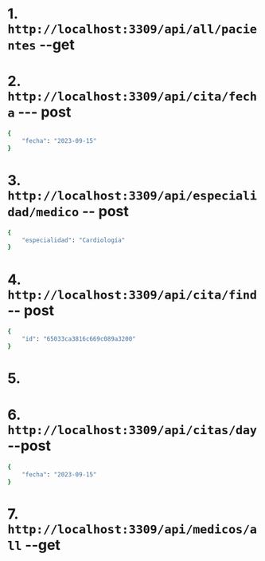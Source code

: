 # 1. `http://localhost:3309/api/all/pacientes` --get
# 2. `http://localhost:3309/api/cita/fecha` --- post

```bash
{
    "fecha": "2023-09-15"
}
```

# 3. `http://localhost:3309/api/especialidad/medico` -- post

```bash
{
    "especialidad": "Cardiología"
}
```

# 4. `http://localhost:3309/api/cita/find` -- post

```bash 
{
    "id": "65033ca3816c669c089a3200"
}
```
  
# 5.

# 6. `http://localhost:3309/api/citas/day` --post 

```bash
{
    "fecha": "2023-09-15"
}
``` 

# 7. `http://localhost:3309/api/medicos/all` --get